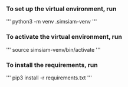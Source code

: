 ### To set up the virtual environment, run
'''
    python3 -m venv .simsiam-venv
'''

### To activate the virtual environment, run
'''
    source simsiam-venv/bin/activate
'''

### To install the requirements, run
'''
    pip3 install -r requirements.txt
'''